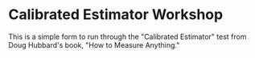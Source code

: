 # Calibrated Estimator Workshop
This is a simple form to run through the "Calibrated Estimator" test from Doug Hubbard's book, "How to Measure Anything."
